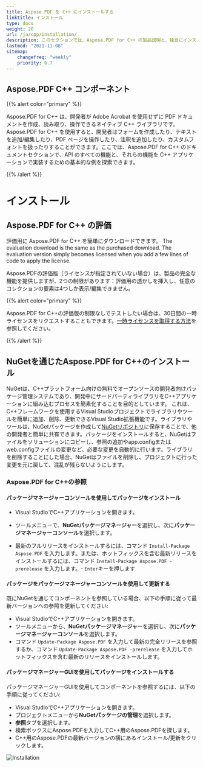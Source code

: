 ```yaml
---
title: Aspose.PDF を C++ にインストールする
linktitle: インストール
type: docs
weight: 20
url: /ja/cpp/installation/
description: このセクションでは、Aspose.PDF for C++ の製品説明と、独自にインストールする方法、および NuGet を使用する方法を示します。
lastmod: "2021-11-08"
sitemap:
    changefreq: "weekly"
    priority: 0.7
---
```


## Aspose.PDF C++ コンポーネント

{{% alert color="primary" %}}

Aspose.PDF for C++ は、開発者が Adobe Acrobat を使用せずに PDF ドキュメントを作成、読み取り、操作できるネイティブ C++ ライブラリです。Aspose.PDF for C++ を使用すると、開発者はフォームを作成したり、テキストを追加/編集したり、PDF ページを操作したり、注釈を追加したり、カスタムフォントを扱ったりすることができます。ここでは、Aspose.PDF for C++ のドキュメントセクションで、API のすべての機能と、それらの機能を C++ アプリケーションで実装するための基本的な例を探索できます。

{{% /alert %}}

# インストール

## Aspose.PDF for C++ の評価

評価用に Aspose.PDF for C++ を簡単にダウンロードできます。 The evaluation download is the same as the purchased download. The evaluation version simply becomes licensed when you add a few lines of code to apply the license.

Aspose.PDFの評価版（ライセンスが指定されていない場合）は、製品の完全な機能を提供しますが、2つの制限があります：評価用の透かしを挿入し、任意のコレクションの要素は4つしか表示/編集できません。

{{% alert color="primary" %}}

Aspose.PDF for C++の評価版の制限なしでテストしたい場合は、30日間の一時ライセンスをリクエストすることもできます。[一時ライセンスを取得する方法](https://purchase.aspose.com/temporary-license)を参照してください。

{{% /alert %}}

## NuGetを通じたAspose.PDF for C++のインストール

NuGetは、C++プラットフォーム向けの無料でオープンソースの開発者向けパッケージ管理システムであり、開発中にサードパーティライブラリをC++アプリケーションに組み込むプロセスを簡素化することを目的としています。 これは、C++フレームワークを使用するVisual Studioプロジェクトでライブラリやツールを簡単に追加、削除、更新できるVisual Studio拡張機能です。ライブラリやツールは、NuGetパッケージを作成して[NuGetリポジトリ](https://www.nuget.org/packages/Aspose.PDF.Cpp/)に保存することで、他の開発者と簡単に共有できます。パッケージをインストールすると、NuGetはファイルをソリューションにコピーし、参照の追加やapp.configまたはweb.configファイルの変更など、必要な変更を自動的に行います。ライブラリを削除することにした場合、NuGetはファイルを削除し、プロジェクトに行った変更を元に戻して、混乱が残らないようにします。

### Aspose.PDF for C++の参照

#### パッケージマネージャーコンソールを使用してパッケージをインストール

- Visual StudioでC++アプリケーションを開きます。
- ツールメニューで、**NuGetパッケージマネージャー**を選択し、次に**パッケージマネージャーコンソール**を選択します。

- 最新のフルリリースをインストールするには、コマンド `Install-Package Aspose.PDF` を入力します。または、ホットフィックスを含む最新リリースをインストールするには、コマンド `Install-Package Aspose.PDF -prerelease` を入力します。- `Enter`キーを押します

#### パッケージをパッケージマネージャーコンソールを使用して更新する

既にNuGetを通じてコンポーネントを参照している場合、以下の手順に従って最新バージョンへの参照を更新してください:

- Visual StudioでC++アプリケーションを開きます。
- ツールメニューから、**NuGetパッケージマネージャー**を選択し、次に**パッケージマネージャーコンソール**を選択します。
- コマンド `Update-Package Aspose.PDF` を入力して最新の完全リリースを参照するか、コマンド `Update-Package Aspose.PDF -prerelease` を入力してホットフィックスを含む最新のリリースをインストールします。

#### パッケージマネージャーGUIを使用してパッケージをインストールする

パッケージマネージャーGUIを使用してコンポーネントを参照するには、以下の手順に従ってください:

- Visual StudioでC++アプリケーションを開きます。
- プロジェクトメニューから**NuGetパッケージの管理**を選択します。
- **参照**タブを選択します。
- 検索ボックスにAspose.PDFを入力してC++用のAspose.PDFを探します。
- C++用のAspose.PDFの最新バージョンの横にあるインストール/更新をクリックします。

![Installation](../images/install.gif)